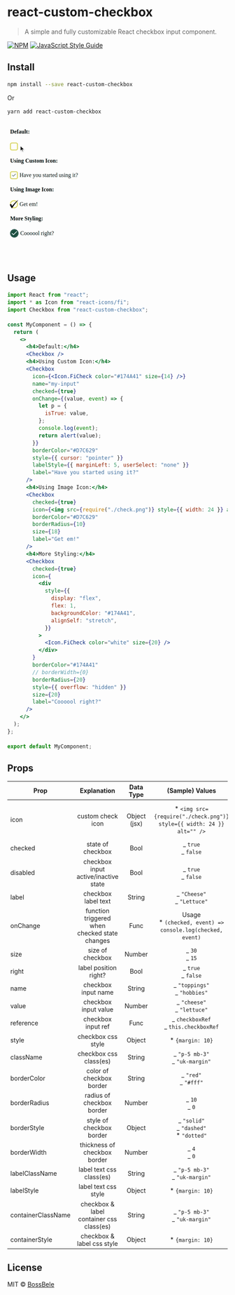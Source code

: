 # react-custom-checkbox

> A simple and fully customizable React checkbox input component.

[![NPM](https://img.shields.io/npm/v/react-custom-checkbox.svg)](https://www.npmjs.com/package/react-custom-checkbox) [![JavaScript Style Guide](https://img.shields.io/badge/code_style-standard-brightgreen.svg)](https://standardjs.com)

## Install

```bash
npm install --save react-custom-checkbox
```

Or

```bash
yarn add react-custom-checkbox
```

![Demo Video](/example/public/react-custom-checkbox.gif)

## Usage

```jsx
import React from "react";
import * as Icon from "react-icons/fi";
import Checkbox from "react-custom-checkbox";

const MyComponent = () => {
  return (
    <>
      <h4>Default:</h4>
      <Checkbox />
      <h4>Using Custom Icon:</h4>
      <Checkbox
        icon={<Icon.FiCheck color="#174A41" size={14} />}
        name="my-input"
        checked={true}
        onChange={(value, event) => {
          let p = {
            isTrue: value,
          };
          console.log(event);
          return alert(value);
        }}
        borderColor="#D7C629"
        style={{ cursor: "pointer" }}
        labelStyle={{ marginLeft: 5, userSelect: "none" }}
        label="Have you started using it?"
      />
      <h4>Using Image Icon:</h4>
      <Checkbox
        checked={true}
        icon={<img src={require("./check.png")} style={{ width: 24 }} alt="" />}
        borderColor="#D7C629"
        borderRadius={10}
        size={18}
        label="Get em!"
      />
      <h4>More Styling:</h4>
      <Checkbox
        checked={true}
        icon={
          <div
            style={{
              display: "flex",
              flex: 1,
              backgroundColor: "#174A41",
              alignSelf: "stretch",
            }}
          >
            <Icon.FiCheck color="white" size={20} />
          </div>
        }
        borderColor="#174A41"
        // borderWidth={0}
        borderRadius={20}
        style={{ overflow: "hidden" }}
        size={20}
        label="Coooool right?"
      />
    </>
  );
};

export default MyComponent;
```

## Props

| Prop               |                  Explanation                  |  Data Type   |                            (Sample) Values                             |                                    Default                                    |
| ------------------ | :-------------------------------------------: | :----------: | :--------------------------------------------------------------------: | :---------------------------------------------------------------------------: |
| icon               |               custom check icon               | Object (jsx) | \* `<img src={require("./check.png")} style={{ width: 24 }} alt="" />` | `<div style={{ backgroundColor: "#D7C629", borderRadius: 5, padding: 5 }} />` |
| checked            |               state of checkbox               |     Bool     |                         _ `true`<br/>_ `false`                         |                                    `false`                                    |
| disabled           |     checkbox input active/inactive state      |     Bool     |                         _ `true`<br/>_ `false`                         |                                    `false`                                    |
| label              |              checkbox label text              |    String    |                     _ `"Cheese"`<br/>_ `"Lettuce"`                     |                                      ``                                       |
| onChange           | function triggered when checked state changes |     Func     |    Usage <br/> \* `(checked, event) => console.log(checked, event)`    |                                    `null`                                     |
| size               |               size of checkbox                |    Number    |                         _ `30`<br/>_ `15`<br/>                         |                                     `18`                                      |
| right              |             label position right?             |     Bool     |                         _ `true`<br/>_ `false`                         |                                    `false`                                    |
| name               |              checkbox input name              |    String    |                    _ `"toppings"`<br/>_ `"hobbies"`                    |                                     `""`                                      |
| value              |             checkbox input value              |    Number    |                     _ `"cheese"`<br/>_ `"lettuce"`                     |                                     `""`                                      |
| reference          |              checkbox input ref               |     Func     |                _ `checkboxRef`<br/>_ `this.checkboxRef`                |                                      ``                                       |
| style              |              checkbox css style               |    Object    |                         \* `{margin: 10}`<br/>                         |                                     `{}`                                      |
| className          |            checkbox css class(es)             |    String    |                   _ `"p-5 mb-3"`<br/>_ `"uk-margin"`                   |                                     `""`                                      |
| borderColor        |           color of checkbox border            |    String    |                        _ `"red"`<br/>_ `"#fff"`                        |                                  `"#D7C629"`                                  |
| borderRadius       |           radius of checkbox border           |    Number    |                            _ `10`<br/>_ `0`                            |                                      `5`                                      |
| borderStyle        |           style of checkbox border            |    Object    |             _ `"solid"`<br/>_ `"dashed"`<br/>\* `"dotted"`             |                                   `"solid"`                                   |
| borderWidth        |         thickness of checkbox border          |    Number    |                            _ `4`<br/>_ `0`                             |                                      `2`                                      |
| labelClassName     |           label text css class(es)            |    String    |                   _ `"p-5 mb-3"`<br/>_ `"uk-margin"`                   |                                     `""`                                      |
| labelStyle         |             label text css style              |    Object    |                           \* `{margin: 10}`                            |                              `{ marginLeft: 5 }`                              |
| containerClassName |   checkbox & label container css class(es)    |    String    |                   _ `"p-5 mb-3"`<br/>_ `"uk-margin"`                   |                                     `""`                                      |
| containerStyle     |          checkbox & label css style           |    Object    |                           \* `{margin: 10}`                            |                                     `{}`                                      |

## License

MIT © [BossBele](https://github.com/BossBele)
